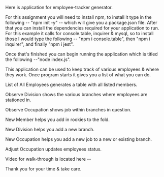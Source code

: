 Here is application for employee-tracker generator.

For this assignment you will need to install npm, to install it type in the following -- "npm init -y" -- which will give you a package.json file. After that you can install the dependencies required for your application to run. For this example it calls for console.table, inquirer & mysql, so to install those I would type the following -- "npm i console.table", then "npm i inquirer", and finally "npm i jest".

Once that's finished you can begin running the application which is titled the following --"node index.js".

This application can be used to keep track of various employees & where they work. Once program starts it gives you a list of what you can do.

List of All Employees generates a table with all listed members.

Observe Division shows the various branches where employees are stationed in.

Observe Occupation shows job within branches in question.

New Member helps you add in rookies to the fold.

New Division helps you add a new branch.

New Occupation helps you add a new job to a new or existing branch.

Adjust Occupation updates employees status.

Video for walk-through is located here -- 

Thank you for your time & take care.